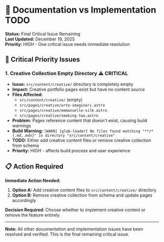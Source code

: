 # 🚨 Documentation vs Implementation TODO

**Status:** Final Critical Issue Remaining  
**Last Updated:** December 19, 2025  
**Priority:** HIGH - One critical issue needs immediate resolution

## 🔴 Critical Priority Issues

### 1. **Creative Collection Empty Directory** ⚠️ CRITICAL
- **Issue:** `src/content/creative/` directory is completely empty
- **Impact:** Creative portfolio pages exist but have no content source
- **Files Affected:** 
  - `src/content/creative/` (empty)
  - `src/pages/creative/arte-imaginari.astro`
  - `src/pages/creative/emmanuelle-silk.astro` 
  - `src/pages/creative/smoking-two.astro`
- **Problem:** Pages reference content that doesn't exist, causing build warnings
- **Build Warning:** `[WARN] [glob-loader] No files found matching "**/*{.md,.mdx}" in directory "src/content/creative"`
- **TODO:** Either add creative content files or remove creative collection from schema
- **Priority:** HIGH - affects build process and user experience

## 📋 Action Required

**Immediate Action Needed:**
1. **Option A:** Add creative content files to `src/content/creative/` directory
2. **Option B:** Remove creative collection from schema and update pages accordingly

**Decision Required:** Choose whether to implement creative content or remove the feature entirely.

---

**Note:** All other documentation and implementation issues have been resolved and verified. This is the final remaining critical issue.
